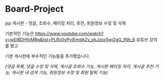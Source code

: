 # Board-Project
jsp 게시판 - 댓글, 조회수, 페이징 처리, 추천, 회원정보 수정 및 삭제

기본적인 기능은 
https://www.youtube.com/watch?v=wEIBDHfoMBg&list=PLRx0vPvlEmdAZv_okJzox5wj2gG_fNh_6 
유튜브 강의를 봤고

기본 게시판에 부수적인 기능들을 추가했습니다.

_(댓글 목록, 댓글 수정 및 삭제, 게시글 조회수 기능, 게시판 페이징 처리, 게시글 추천 기능, 게시판 내 검색 기능, 회원정보 수정 및 회원 탈퇴 기능)_
